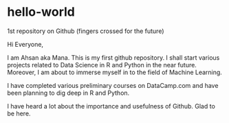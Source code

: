 # hello-world
1st repository on Github (fingers crossed for the future)

Hi Everyone,

I am Ahsan aka Mana. This is my first github repository. I shall start various projects related to Data Science in R and Python in the near future. Moreover, I am about to immerse myself in to the field of Machine Learning.

I have completed various preliminary courses on DataCamp.com and have been planning to dig deep in R and Python.

I have heard a lot about the importance and usefulness of Github. Glad to be here.
